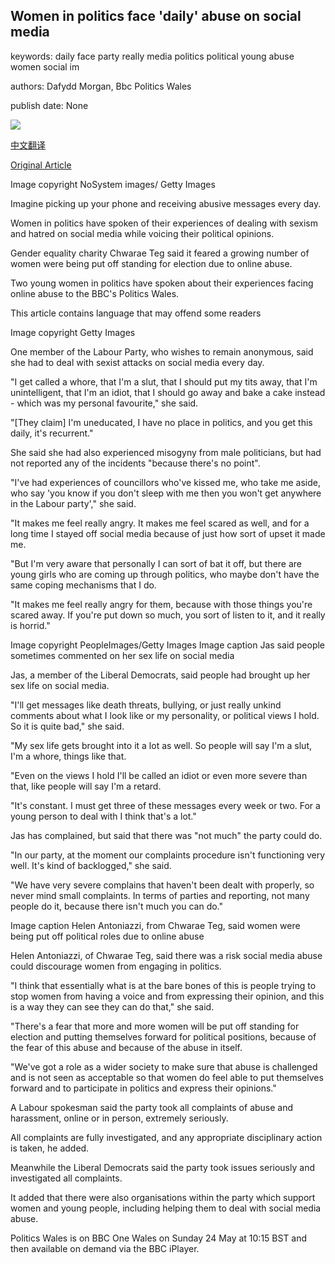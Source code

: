 ## Women in politics face 'daily' abuse on social media

keywords: daily face party really media politics political young abuse women social im

authors: Dafydd Morgan, Bbc Politics Wales

publish date: None

![](https://ichef.bbci.co.uk/news/1024/branded_news/5CDC/production/_112427732_gettyimages-1180215881.jpg)

[中文翻译](Women%20in%20politics%20face%20%27daily%27%20abuse%20on%20social%20media_zh.md)

[Original Article](https://www.bbc.com/news/uk-wales-politics-52785157)

Image copyright NoSystem images/ Getty Images

Imagine picking up your phone and receiving abusive messages every day.

Women in politics have spoken of their experiences of dealing with sexism and hatred on social media while voicing their political opinions.

Gender equality charity Chwarae Teg said it feared a growing number of women were being put off standing for election due to online abuse.

Two young women in politics have spoken about their experiences facing online abuse to the BBC's Politics Wales.

This article contains language that may offend some readers

Image copyright Getty Images

One member of the Labour Party, who wishes to remain anonymous, said she had to deal with sexist attacks on social media every day.

"I get called a whore, that I'm a slut, that I should put my tits away, that I'm unintelligent, that I'm an idiot, that I should go away and bake a cake instead - which was my personal favourite," she said.

"[They claim] I'm uneducated, I have no place in politics, and you get this daily, it's recurrent."

She said she had also experienced misogyny from male politicians, but had not reported any of the incidents "because there's no point".

"I've had experiences of councillors who've kissed me, who take me aside, who say 'you know if you don't sleep with me then you won't get anywhere in the Labour party'," she said.

"It makes me feel really angry. It makes me feel scared as well, and for a long time I stayed off social media because of just how sort of upset it made me.

"But I'm very aware that personally I can sort of bat it off, but there are young girls who are coming up through politics, who maybe don't have the same coping mechanisms that I do.

"It makes me feel really angry for them, because with those things you're scared away. If you're put down so much, you sort of listen to it, and it really is horrid."

Image copyright PeopleImages/Getty Images Image caption Jas said people sometimes commented on her sex life on social media

Jas, a member of the Liberal Democrats, said people had brought up her sex life on social media.

"I'll get messages like death threats, bullying, or just really unkind comments about what I look like or my personality, or political views I hold. So it is quite bad," she said.

"My sex life gets brought into it a lot as well. So people will say I'm a slut, I'm a whore, things like that.

"Even on the views I hold I'll be called an idiot or even more severe than that, like people will say I'm a retard.

"It's constant. I must get three of these messages every week or two. For a young person to deal with I think that's a lot."

Jas has complained, but said that there was "not much" the party could do.

"In our party, at the moment our complaints procedure isn't functioning very well. It's kind of backlogged," she said.

"We have very severe complains that haven't been dealt with properly, so never mind small complaints. In terms of parties and reporting, not many people do it, because there isn't much you can do."

Image caption Helen Antoniazzi, from Chwarae Teg, said women were being put off political roles due to online abuse

Helen Antoniazzi, of Chwarae Teg, said there was a risk social media abuse could discourage women from engaging in politics.

"I think that essentially what is at the bare bones of this is people trying to stop women from having a voice and from expressing their opinion, and this is a way they can see they can do that," she said.

"There's a fear that more and more women will be put off standing for election and putting themselves forward for political positions, because of the fear of this abuse and because of the abuse in itself.

"We've got a role as a wider society to make sure that abuse is challenged and is not seen as acceptable so that women do feel able to put themselves forward and to participate in politics and express their opinions."

A Labour spokesman said the party took all complaints of abuse and harassment, online or in person, extremely seriously.

All complaints are fully investigated, and any appropriate disciplinary action is taken, he added.

Meanwhile the Liberal Democrats said the party took issues seriously and investigated all complaints.

It added that there were also organisations within the party which support women and young people, including helping them to deal with social media abuse.

Politics Wales is on BBC One Wales on Sunday 24 May at 10:15 BST and then available on demand via the BBC iPlayer.